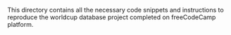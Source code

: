 This directory contains all the necessary code snippets and instructions to reproduce the worldcup database project completed on freeCodeCamp platform.
